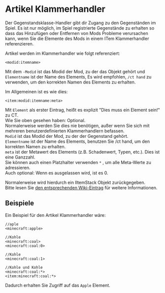 # Artikel Klammerhandler

Der Gegenstandsklasse-Handler gibt dir Zugang zu den Gegenständen im Spiel. Es ist nur möglich, im Spiel registrierte Gegenstände zu erhalten so dass das Hinzufügen oder Entfernen von Mods Probleme verursachen kann, wenn Sie die Elemente des Mods in einem ITem Klammerhandler referenzieren.

Artikel werden im Klammerhandler wie folgt referenziert:

```zenscript
<modid:itemname>
```

Mit dem `-Modid` ist das Modid der Mod, zu der das Objekt gehört und `Elementname` ist der Name des Elements, Es wird empfohlen, `/ct hand` zu verwenden, um den korrekten Namen des Elements zu erhalten.

Im Allgemeinen ist es wie dies:

```zenscript
<item:modid:itemname:meta>
```

Mit `Element` als erster Eintrag, heißt es explizit "Dies muss ein Element sein!" zu CT.  
Wie Sie oben gesehen haben: Optional.  
Normalerweise werden Sie dies nie benötigen, außer wenn Sie sich mit mehreren benutzerdefinierten Klammerhandlern befassen.  
`Modid` ist das Modid der Mod, zu der der Gegenstand gehört.  
`Elementname` ist der Name des Elements, benutzen Sie /ct hand, um den korrekten Namen zu erhalten.  
`meta` ist der Metawert des Elements (z.B. Schadenwert, Typen, etc.). Dies ist eine Ganzzahl.  
Sie können auch einen Platzhalter verwenden `*` , um alle Meta-Werte zu adressieren.  
Auch optional: Wenn es ausgelassen wird, ist es 0.

Normalerweise wird hierdurch ein IItemStack Objekt zurückgegeben.  
Bitte lesen Sie [den entsprechenden Wiki-Eintrag](/Vanilla/Items/IItemStack/) für weitere Informationen.

## Beispiele

Ein Beispiel für den Artikel Klammerhandler wäre:

```zenscript
//aple
<minecraft:apple>

//Kohle
<minecraft:coal>
<minecraft:coal:0>

//Kohle
<minecraft:coal:1>

//Kohle und Kohle
<minecraft:coal:*>
<item:minecraft:coal:*>
```

Dadurch erhalten Sie Zugriff auf das `Apple` Element.